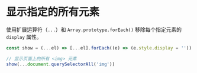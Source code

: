 # 显示指定的所有元素

使用扩展运算符（`...`）和 `Array.prototype.forEach()` 移除每个指定元素的 `display` 属性。

```js
const show = (...el) => [...el].forEach((e) => (e.style.display = ''))

// 显示页面上的所有 <img> 元素
show(...document.querySelectorAll('img'))
```
